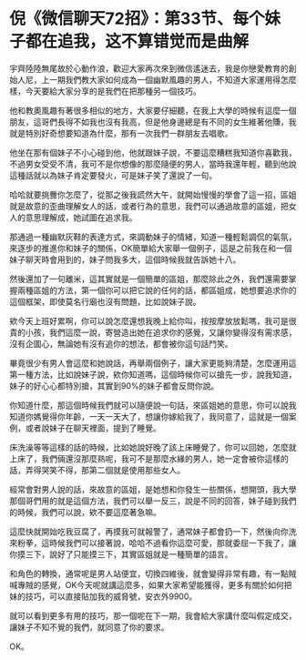 # 倪《微信聊天72招》：第33节、每个妹子都在追我，这不算错觉而是曲解

宇齊陸陸無尾故於心動作浪，歡迎大家再次來到微信遙迷去，我是你戀愛教育的創始人尼，上一期我們教大家如何成為一個幽默風趣的男人，不知道大家運用得怎麼樣，今天要給大家分享的是我們在把那種另一個技巧。

他和教奧風趣有著很多相似的地方，大家要仔細聽，在我上大學的時候有這麼一個朋友，這哥們長得不如我也沒有我高，但是他身邊總是有不同的女生維著他賺，我就是特別好奇想要知道為什麼，那有一次我們一群朋友去唱歌。

他坐在那有個妹子不小心碰到他，他就跟妹子說，不要這麼糟糕我知道你喜歡我，不過男女受受不清，我可不是你想像的那麼隨便的男人，當時我還年輕，聽到他說這種話就以為妹子肯定要發火，可是妹子笑了還說了一句。

哈哈就要挑釁你怎麼了，從那之後我謊然大午，就開始慢慢的學會了這一招，區姐就是故意的歪曲理解女人的話，或者行為的意思，我們可以通過故意的區姐，把女人的意思理解成，她試圖在追求我。

那通過一種幽默灰鞋的表達方式，來調動妹子的情緒，知道一種輕鬆調侃的氣氛，來逐步的推進你和妹子的關係，OK簡單給大家舉一個例子，這是之前我在和一個妹子聊天時會用到的，妹子問我多大，這個時候我就告訴她十八。

然後還加了一句離米，這其實就是一個簡單的區姐，那麼除此之外，我們還需要掌握兩種區姐的方法，第一個你可以把它說的任何的話，都區姐成，她想要追求你的這個框架，即使莫名行廟也沒有問題，比如說妹子說。

欸今天上班好累啊，你可以說怎麼還想我晚上給你叫，按按摩放放鬆嗎，我可是很貴的小孩，我們這麼一說，寄營造出她在追求你的感覺，又讓你變得沒有需求感，沒有企圖心，無論她有沒有追你的想法，都會被你這句話鬥笑。

畢竟很少有男人會這麼和她說話，再舉兩個例子，讓大家更能夠清楚，怎麼運用這第一種方法，比如說妹子說，欸你知道嗎，這個時候你可以搶先一步，說我知道，妹子的好心心都特別搶，其實到90%的妹子都會反問你說。

你知道什麼，那這個時候我們就可以隨便說一句話，來區姐她的意思，你可以說我知道你媽覺得你年齡，一天一天大了，想讓你嫁給我了，我同意了，這就是一個案例，或者說妹子在聊天裡面，提到了睡覺。

床洗澡等等這樣的話的時候，比如她說好晚了該上床睡覺了，你可以回她，怎麼就上床了，我們倆還沒那麼熟呢，我可不是那麼水緣的男人，她一定會被你這樣的話，弄得哭笑不得，那第二個就是使用那些女人。

經常會對男人說的話，來故意的區姐，是她想和你發生一些關係，想開頭，我大學那個哥們用的就是這個方法，我們可以舉一反三，說是不同的回答，妹子碰到我們的時候，我們可以說，欸不要這麼著急嘛。

這麼快就開始吃我豆腐了，再摸我可就報警了，通常妹子都會扔一下，然後向你洗來粉拳，這時候我們可以接著說，哈哈不過看你這麼可愛，那就委屈一下我了，讓你摸三下，說好了只能摸三下，其實區姐就是一種簡單的語言。

和角色的轉換，通常呢是男人站便宜，切換四維後，就會變得非常有趣，有一點賊喊專賊的感覺，OK今天呢就講這麼多，如果大家希望能獲得，更多有關於如何把妹的技巧，可以直接貼加我的威脅號，安衣外9900。

就可以看到更多有用的技巧，那一個呢在下一期，我會給大家講什麼叫假定成交，讓妹子不知不覺的我們，就同意了你的要求。

OK。
